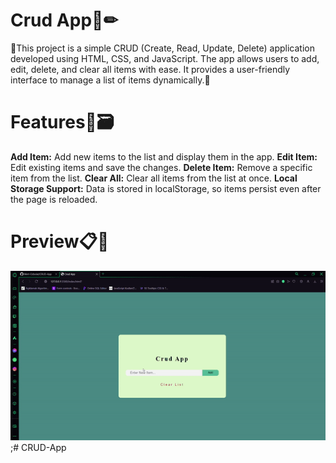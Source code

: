 # Crud App📄✏
📰This project is a simple CRUD (Create, Read, Update, Delete) application developed using HTML, CSS, and JavaScript. The app allows users to add, edit, delete, and clear all items with ease. It provides a user-friendly interface to manage a list of items dynamically.📎


# Features📝🗃
**Add Item:** Add new items to the list and display them in the app.
**Edit Item:** Edit existing items and save the changes.
**Delete Item:** Remove a specific item from the list.
**Clear All:** Clear all items from the list at once.
**Local Storage Support:** Data is stored in localStorage, so items persist even after the page is reloaded.


# Preview📋🎉
![](CrudApp.gif);# CRUD-App
